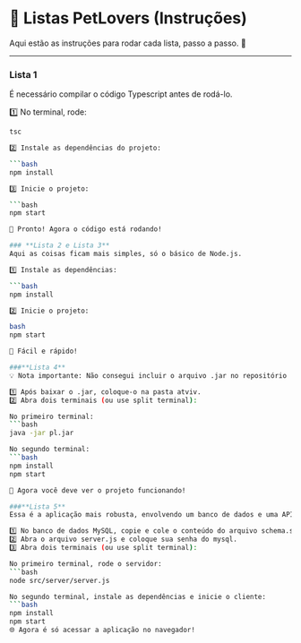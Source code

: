 # 🐾 Listas PetLovers (Instruções)

Aqui estão as instruções para rodar cada lista, passo a passo. 🚀  

---

### **Lista 1**  
É necessário compilar o código Typescript antes de rodá-lo.  

1️⃣ No terminal, rode:  
```bash  
tsc  

2️⃣ Instale as dependências do projeto:

```bash
npm install  

3️⃣ Inicie o projeto:

```bash
npm start  

🎉 Pronto! Agora o código está rodando!

### **Lista 2 e Lista 3**
Aqui as coisas ficam mais simples, só o básico de Node.js.

1️⃣ Instale as dependências:

```bash
npm install  

2️⃣ Inicie o projeto:

bash
npm start  

🥳 Fácil e rápido!

###**Lista 4**
💡 Nota importante: Não consegui incluir o arquivo .jar no repositório (devido as limitações de GitHub 😅). Você precisará baixar o arquivo manualmente clicando aqui.

1️⃣ Após baixar o .jar, coloque-o na pasta atviv.
2️⃣ Abra dois terminais (ou use split terminal):

No primeiro terminal:
```bash
java -jar pl.jar  

No segundo terminal:
```bash
npm install  
npm start

🔧 Agora você deve ver o projeto funcionando!

###**Lista 5**
Essa é a aplicação mais robusta, envolvendo um banco de dados e uma API.

1️⃣ No banco de dados MySQL, copie e cole o conteúdo do arquivo schema.sql para criar as tabelas.
2️⃣ Abra o arquivo server.js e coloque sua senha do mysql.
3️⃣ Abra dois terminais (ou use split terminal):

No primeiro terminal, rode o servidor:
```bash
node src/server/server.js  

No segundo terminal, instale as dependências e inicie o cliente:
```bash
npm install  
npm start  
🌐 Agora é só acessar a aplicação no navegador!

